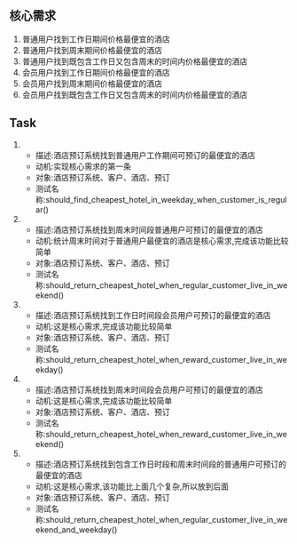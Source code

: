 ## 核心需求
1. 普通用户找到工作日期间价格最便宜的酒店
2. 普通用户找到周末期间价格最便宜的酒店
3. 普通用户找到既包含工作日又包含周末的时间内价格最便宜的酒店
4. 会员用户找到工作日期间价格最便宜的酒店
5. 会员用户找到周末期间价格最便宜的酒店
6. 会员用户找到既包含工作日又包含周末的时间内价格最便宜的酒店

## Task
1. 
    - 描述:酒店预订系统找到普通用户工作期间可预订的最便宜的酒店
    - 动机:实现核心需求的第一条
    - 对象:酒店预订系统、客户、酒店、预订
    - 测试名称:should_find_cheapest_hotel_in_weekday_when_customer_is_regular()
2.
    - 描述:酒店预订系统找到周末时间段普通用户可预订的最便宜的酒店
    - 动机:统计周末时间对于普通用户最便宜的酒店是核心需求,完成该功能比较简单
    - 对象:酒店预订系统、客户、酒店、预订
    - 测试名称:should_return_cheapest_hotel_when_regular_customer_live_in_weekend()
3.
    - 描述:酒店预订系统找到工作日时间段会员用户可预订的最便宜的酒店
    - 动机:这是核心需求,完成该功能比较简单
    - 对象:酒店预订系统、客户、酒店、预订
    - 测试名称:should_return_cheapest_hotel_when_reward_customer_live_in_weekday()
4.
    - 描述:酒店预订系统找到周末时间段会员用户可预订的最便宜的酒店
    - 动机:这是核心需求,完成该功能比较简单
    - 对象:酒店预订系统、客户、酒店、预订
    - 测试名称:should_return_cheapest_hotel_when_reward_customer_live_in_weekend()
5.
    - 描述:酒店预订系统找到包含工作日时段和周末时间段的普通用户可预订的最便宜的酒店
    - 动机:这是核心需求,该功能比上面几个复杂,所以放到后面
    - 对象:酒店预订系统、客户、酒店、预订
    - 测试名称:should_return_cheapest_hotel_when_regular_customer_live_in_weekend_and_weekday()